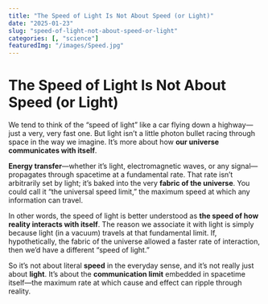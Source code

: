 ```yaml
---
title: "The Speed of Light Is Not About Speed (or Light)"
date: "2025-01-23"
slug: "speed-of-light-not-about-speed-or-light"
categories: [, "science"]
featuredImg: "/images/Speed.jpg"
---
```


# The Speed of Light Is Not About Speed (or Light)

We tend to think of the “speed of light” like a car flying down a highway—just a very, very fast one. But light isn’t a little photon bullet racing through space in the way we imagine. It’s more about how **our universe communicates with itself**.

**Energy transfer**—whether it’s light, electromagnetic waves, or any signal—propagates through spacetime at a fundamental rate. That rate isn’t arbitrarily set by light; it’s baked into the very **fabric of the universe**. You could call it “the universal speed limit,” the maximum speed at which any information can travel.

In other words, the speed of light is better understood as **the speed of how reality interacts with itself**. The reason we associate it with light is simply because light (in a vacuum) travels at that fundamental limit. If, hypothetically, the fabric of the universe allowed a faster rate of interaction, then we’d have a different “speed of light.”

So it’s not about literal **speed** in the everyday sense, and it’s not really just about **light**. It’s about the **communication limit** embedded in spacetime itself—the maximum rate at which cause and effect can ripple through reality.